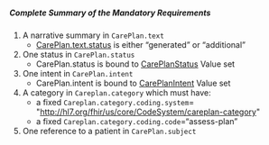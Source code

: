 ##### Complete Summary of the Mandatory Requirements

1.  A narrative summary in `CarePlan.text`
    -   [CarePlan.text.status] is either “generated” or “additional”
1.  One status in `CarePlan.status`
    -   CarePlan.status is bound to [CarePlanStatus] Value set
1.  One intent in `CarePlan.intent`
    -   CarePlan.intent is bound to [CarePlanIntent] Value set
1.  A category in `Careplan.category` which must have:
    -   a fixed `Careplan.category.coding.system`= "http://hl7.org/fhir/us/core/CodeSystem/careplan-category"
    -   a fixed `Careplan.category.coding.code`=“assess-plan”
1.  One reference to a patient in `CarePlan.subject`


  [CarePlan.text.status]: {{site.data.fhir.path}}valueset-narrative-status.html
  [CarePlanStatus]: http://hl7.org/fhir/request-status

  [CarePlanIntent]: {{site.data.fhir.path}}valueset-care-plan-intent.html
 [http://hl7.org/fhir/us/daf/CodeSystemCarePlan-category]: CodeSystem-careplan-category.html
